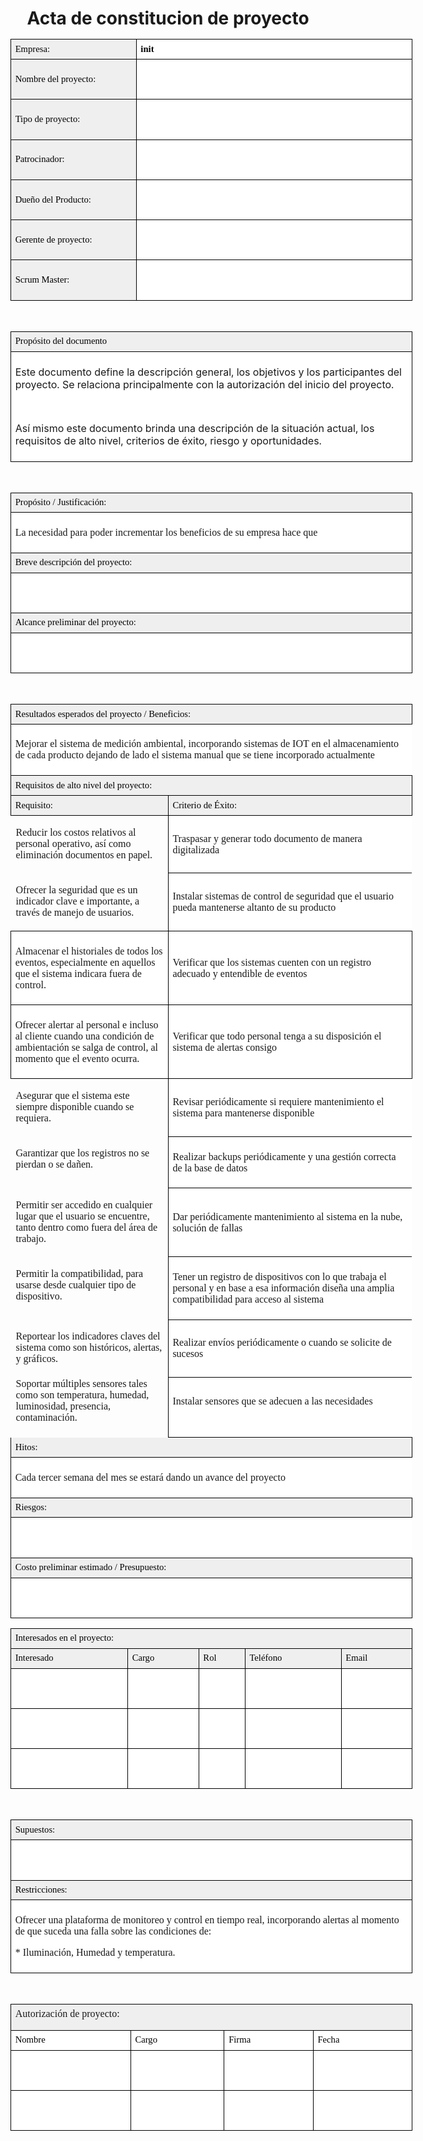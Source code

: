 # <center>Acta de constitucion de proyecto</center>


<table border="0" cellspacing="0" cellpadding="0" width="100%" class="Tabla1"><colgroup><col width="222"/><col width="521"/></colgroup><tr><td style="text-align:left;width:5.075cm; " class="Tabla1_A1"><p class="P7">Empresa:</p></td><td style="text-align:left;width:11.926cm; " class="Tabla1_B1"><p class="P5">init</p></td></tr><tr><td style="text-align:left;width:5.075cm; " class="Tabla1_A2"><p class="P7">Nombre del proyecto:</p></td><td style="text-align:left;width:11.926cm; " class="Tabla1_B2"><p class="P2"> </p></td></tr><tr><td style="text-align:left;width:5.075cm; " class="Tabla1_A2"><p class="P7">Tipo de proyecto:</p></td><td style="text-align:left;width:11.926cm; " class="Tabla1_B2"><p class="P2"> </p></td></tr><tr><td style="text-align:left;width:5.075cm; " class="Tabla1_A2"><p class="P7">Patrocinador:</p></td><td style="text-align:left;width:11.926cm; " class="Tabla1_B2"><p class="P2"> </p></td></tr><tr><td style="text-align:left;width:5.075cm; " class="Tabla1_A2"><p class="P7">Dueño del Producto:</p></td><td style="text-align:left;width:11.926cm; " class="Tabla1_B2"><p class="P2"> </p></td></tr><tr><td style="text-align:left;width:5.075cm; " class="Tabla1_A2"><p class="P7">Gerente de proyecto:</p></td><td style="text-align:left;width:11.926cm; " class="Tabla1_B2"><p class="P2"> </p></td></tr><tr><td style="text-align:left;width:5.075cm; " class="Tabla1_A2"><p class="P7">Scrum Master:</p></td><td style="text-align:left;width:11.926cm; " class="Tabla1_B2"><p class="P2"> </p></td></tr></table><p class="P10"><br/></p><table border="0" cellspacing="0" cellpadding="0" width="100%" class="Tabla2"><colgroup><col width="743"/></colgroup><tr><td style="text-align:left;width:17cm; " class="Tabla2_A1"><p class="P7">Propósito del documento</p></td></tr><tr><td style="text-align:left;width:17cm; " class="Tabla2_A2"><p class="P9">Este documento define la descripción general, los objetivos y los participantes del proyecto. Se relaciona principalmente con la autorización del inicio del proyecto.</p><p class="P6"> </p><p class="P9">Así mismo este documento brinda una descripción de la situación actual, los requisitos de alto nivel, criterios de éxito, riesgo y oportunidades.</p></td></tr></table><p class="P10"> </p><table border="0" cellspacing="0" cellpadding="0" width="100%" class="Tabla3"><colgroup><col width="743"/></colgroup><tr><td style="text-align:left;width:17cm; " class="Tabla3_A1"><p class="P7">Propósito / Justificación:</p></td></tr><tr><td style="text-align:left;width:17cm; " class="Tabla3_A2"><p class="P2">La necesidad para poder incrementar los beneficios de su empresa hace que </p></td></tr><tr><td style="text-align:left;width:17cm; " class="Tabla3_A3"><p class="P7">Breve descripción del proyecto:</p></td></tr><tr><td style="text-align:left;width:17cm; " class="Tabla3_A2"><p class="P2"> </p></td></tr><tr><td style="text-align:left;width:17cm; " class="Tabla3_A3"><p class="P7">Alcance preliminar del proyecto:</p></td></tr><tr><td style="text-align:left;width:17cm; " class="Tabla3_A2"><p class="P2"> </p></td></tr></table><p class="P10"> </p><table border="0" cellspacing="0" cellpadding="0" width="100%" class="Tabla4"><colgroup><col width="285"/><col width="458"/></colgroup><tr><td colspan="2" style="text-align:left;width:6.525cm; " class="Tabla4_A1"><p class="P7">Resultados esperados del proyecto / Beneficios:</p></td></tr><tr><td colspan="2" style="text-align:left;width:6.525cm; " class="Tabla4_A2"><p class="P2">Mejorar el sistema de <span class="T2">medición</span> ambiental, incorporando sistemas de IOT en el almacenamiento de cada producto dejando de lado el sistema manual que se tiene incorporado actualmente</p></td></tr><tr><td colspan="2" style="text-align:left;width:6.525cm; " class="Tabla4_A3"><p class="P7">Requisitos de alto nivel del proyecto:</p></td></tr><tr><td style="text-align:left;width:6.525cm; " class="Tabla4_A4"><p class="P7">Requisito:</p></td><td style="text-align:left;width:10.476cm; " class="Tabla4_A3"><p class="P7">Criterio de Éxito:</p></td></tr><tr><td style="text-align:left;width:6.525cm; " class="Tabla4_A5"><p class="P2">Reducir los costos relativos al personal operativo, así como eliminación documentos en papel.</p></td><td style="text-align:left;width:10.476cm; " class="Tabla4_A2"><p class="P2">Traspasar y generar todo documento de manera digitalizada</p></td></tr><tr><td style="text-align:left;width:6.525cm; " class="Tabla4_A5"><p class="P2">Ofrecer la seguridad que es un indicador clave e importante, a través de manejo de usuarios.</p></td><td style="text-align:left;width:10.476cm; " class="Tabla4_A2"><p class="P2">Instalar sistemas de control de seguridad que el usuario pueda mantenerse altanto de su producto</p></td></tr><tr><td style="text-align:left;width:6.525cm; " class="Tabla4_A7"><p class="P2">Almacenar el historiales de todos los eventos, especialmente en aquellos que el sistema indicara fuera de control.</p></td><td style="text-align:left;width:10.476cm; " class="Tabla4_B7"><p class="P2">Verificar que los sistemas cuenten con un registro adecuado y entendible de eventos</p></td></tr><tr><td style="text-align:left;width:6.525cm; " class="Tabla4_A7"><p class="P2">Ofrecer alertar al personal e incluso al cliente cuando una condición de ambientación se salga de control, al momento que el evento ocurra.</p></td><td style="text-align:left;width:10.476cm; " class="Tabla4_B7"><p class="P2">Verificar que todo personal tenga a su <span class="T2">disposición</span> el sistema de alertas consigo </p></td></tr><tr><td style="text-align:left;width:6.525cm; " class="Tabla4_A5"><p class="P2">Asegurar que el sistema este siempre disponible cuando se requiera.</p></td><td style="text-align:left;width:10.476cm; " class="Tabla4_A2"><p class="P2">Revisar <span class="T2">periódicamente</span> si requiere mantenimiento el sistema para mantenerse disponible</p></td></tr><tr><td style="text-align:left;width:6.525cm; " class="Tabla4_A5"><p class="P2">Garantizar que los registros no se pierdan o se dañen.</p></td><td style="text-align:left;width:10.476cm; " class="Tabla4_A2"><p class="P2">Realizar backups <span class="T2">periódicamente</span> y una <span class="T2">gestión</span> correcta de la base de datos</p></td></tr><tr><td style="text-align:left;width:6.525cm; " class="Tabla4_A5"><p class="P2">Permitir ser accedido en cualquier lugar que el usuario se encuentre, tanto dentro como fuera del <span class="T2">área</span> de trabajo.</p></td><td style="text-align:left;width:10.476cm; " class="Tabla4_A2"><p class="P2">Dar <span class="T2">periódicamente</span> mantenimiento al sistema en la nube, <span class="T2">solución</span> de fallas</p></td></tr><tr><td style="text-align:left;width:6.525cm; " class="Tabla4_A5"><p class="P2">Permitir la compatibilidad, para usarse desde cualquier tipo de dispositivo.</p></td><td style="text-align:left;width:10.476cm; " class="Tabla4_A2"><p class="P2">Tener un registro de <span class="T2">dispositivos</span> con lo que trabaja el personal y en base a esa <span class="T2">información</span> diseña una <span class="T2">amplia</span> compatibilidad para acceso al sistema</p></td></tr><tr><td style="text-align:left;width:6.525cm; " class="Tabla4_A5"><p class="P2">Reportear los indicadores claves del sistema como son históricos, alertas, y gráficos.</p></td><td style="text-align:left;width:10.476cm; " class="Tabla4_A2"><p class="P2">Realizar <span class="T2">envíos</span> <span class="T2">periódicamente</span> o cuando se solicite de sucesos </p></td></tr><tr><td style="text-align:left;width:6.525cm; " class="Tabla4_A5"><p class="P4">Soportar múltiples sensores tales como son temperatura, humedad, luminosidad, presencia, contaminación.</p></td><td style="text-align:left;width:10.476cm; " class="Tabla4_A2"><p class="P4">Instalar sensores <span class="T3">que se adecuen a las necesidades</span></p></td></tr><tr><td colspan="2" style="text-align:left;width:6.525cm; " class="Tabla4_A3"><p class="P7">Hitos:</p></td></tr><tr><td colspan="2" style="text-align:left;width:6.525cm; " class="Tabla4_A2"><p class="P2">Cada tercer semana del mes se <span class="T2">estará</span> dando un avance del proyecto</p></td></tr><tr><td colspan="2" style="text-align:left;width:6.525cm; " class="Tabla4_A3"><p class="P7">Riesgos:</p></td></tr><tr><td colspan="2" style="text-align:left;width:6.525cm; " class="Tabla4_A2"><p class="P3"> </p></td></tr><tr><td colspan="2" style="text-align:left;width:6.525cm; " class="Tabla4_A3"><p class="P7">Costo preliminar estimado / Presupuesto:</p></td></tr><tr><td colspan="2" style="text-align:left;width:6.525cm; " class="Tabla4_B7"><p class="P2"> </p></td></tr></table><p class="P10"/><table border="0" cellspacing="0" cellpadding="0" width="100%" class="Tabla5"><colgroup><col width="219"/><col width="132"/><col width="82"/><col width="179"/><col width="131"/></colgroup><tr><td colspan="5" style="text-align:left;width:5.013cm; " class="Tabla5_A1"><p class="P7">Interesados en el proyecto:</p></td></tr><tr><td style="text-align:left;width:5.013cm; " class="Tabla5_A2"><p class="P7">Interesado</p></td><td style="text-align:left;width:3.023cm; " class="Tabla5_A2"><p class="P7">Cargo</p></td><td style="text-align:left;width:1.875cm; " class="Tabla5_A2"><p class="P7">Rol</p></td><td style="text-align:left;width:4.09cm; " class="Tabla5_A2"><p class="P7">Teléfono</p></td><td style="text-align:left;width:2.999cm; " class="Tabla5_E2"><p class="P7">Email</p></td></tr><tr><td style="text-align:left;width:5.013cm; " class="Tabla5_A3"><p class="P2"> </p></td><td style="text-align:left;width:3.023cm; " class="Tabla5_A3"><p class="P2"> </p></td><td style="text-align:left;width:1.875cm; " class="Tabla5_A3"><p class="P2"> </p></td><td style="text-align:left;width:4.09cm; " class="Tabla5_A3"><p class="P2"> </p></td><td style="text-align:left;width:2.999cm; " class="Tabla5_E3"><p class="P2"> </p></td></tr><tr><td style="text-align:left;width:5.013cm; " class="Tabla5_A3"><p class="P2"> </p></td><td style="text-align:left;width:3.023cm; " class="Tabla5_A3"><p class="P2"> </p></td><td style="text-align:left;width:1.875cm; " class="Tabla5_A3"><p class="P2"> </p></td><td style="text-align:left;width:4.09cm; " class="Tabla5_A3"><p class="P2"> </p></td><td style="text-align:left;width:2.999cm; " class="Tabla5_E3"><p class="P2"> </p></td></tr><tr><td style="text-align:left;width:5.013cm; " class="Tabla5_A3"><p class="P2"> </p></td><td style="text-align:left;width:3.023cm; " class="Tabla5_A3"><p class="P2"> </p></td><td style="text-align:left;width:1.875cm; " class="Tabla5_A3"><p class="P2"> </p></td><td style="text-align:left;width:4.09cm; " class="Tabla5_A3"><p class="P2"> </p></td><td style="text-align:left;width:2.999cm; " class="Tabla5_E3"><p class="P2"> </p></td></tr></table><p class="P10"><br/></p><table border="0" cellspacing="0" cellpadding="0" width="100%" class="Tabla6"><colgroup><col width="743"/></colgroup><tr><td style="text-align:left;width:17cm; " class="Tabla6_A1"><p class="P7">Supuestos:</p></td></tr><tr><td style="text-align:left;width:17cm; " class="Tabla6_A2"><p class="P2"> </p></td></tr><tr><td style="text-align:left;width:17cm; " class="Tabla6_A3"><p class="P7">Restricciones:</p></td></tr><tr><td style="text-align:left;width:17cm; " class="Tabla6_A2"><p class="P2">Ofrecer una plataforma de <span class="T3">monitoreo</span> y control en tiempo real, incorporando alertas al momento de que suceda una falla sobre las condiciones de:</p><p class="P2">* <span class="T3">Iluminación</span>, Humedad y temperatura.</p></td></tr></table><p class="P10"><br/></p><table border="0" cellspacing="0" cellpadding="0" width="100%" class="Tabla7"><colgroup><col width="222"/><col width="173"/><col width="164"/><col width="183"/></colgroup><tr><td colspan="4" style="text-align:left;width:5.082cm; " class="Tabla7_A1"><p class="P8">Autorización de proyecto:</p></td></tr><tr><td style="text-align:left;width:5.082cm; " class="Tabla7_A2"><p class="P7">Nombre</p></td><td style="text-align:left;width:3.967cm; " class="Tabla7_A2"><p class="P7">Cargo</p></td><td style="text-align:left;width:3.759cm; " class="Tabla7_A2"><p class="P7">Firma</p></td><td style="text-align:left;width:4.193cm; " class="Tabla7_D2"><p class="P7">Fecha</p></td></tr><tr><td style="text-align:left;width:5.082cm; " class="Tabla7_A2"><p class="P2"> </p></td><td style="text-align:left;width:3.967cm; " class="Tabla7_A2"><p class="P2"> </p></td><td style="text-align:left;width:3.759cm; " class="Tabla7_A2"><p class="P2"> </p></td><td style="text-align:left;width:4.193cm; " class="Tabla7_D2"><p class="P2"> </p></td></tr><tr><td style="text-align:left;width:5.082cm; " class="Tabla7_A2"><p class="P2"> </p></td><td style="text-align:left;width:3.967cm; " class="Tabla7_A2"><p class="P2"> </p></td><td style="text-align:left;width:3.759cm; " class="Tabla7_A2"><p class="P2"> </p></td><td style="text-align:left;width:4.193cm; " class="Tabla7_D2"><p class="P2"> </p></td></tr></table>







<style>
 
    table { border-collapse:collapse; border-spacing:0; empty-cells:show }
    td, th { vertical-align:top; font-size:12pt;}
    h1, h2, h3, h4, h5, h6 { clear:both;}
    ol, ul { margin:0; padding:0;}
    li { list-style: none; margin:0; padding:0;}
    /* "li span.odfLiEnd" - IE 7 issue*/
    li span. { clear: both; line-height:0; width:0; height:0; margin:0; padding:0; }
    span.footnodeNumber { padding-right:1em; }
    span.annotation_style_by_filter { font-size:95%; font-family:Arial; background-color:#fff000;  margin:0; border:0; padding:0;  }
    span.heading_numbering { margin-right: 0.8rem; }* { margin:0;}
    .P1 { font-size:12pt; font-family:Droid Sans; writing-mode:horizontal-tb; direction:ltr;}
    .P2 { font-size:12pt; font-family:Droid Sans; writing-mode:horizontal-tb; direction:ltr;}
    .P3 { font-size:12pt; font-family:Droid Sans; writing-mode:horizontal-tb; direction:ltr;}
    .P4 { font-size:12pt; font-family:Droid Sans; writing-mode:horizontal-tb; direction:ltr;margin-top:0cm; margin-bottom:0.499cm; }
    .P5 { font-size:11pt; font-family:Droid Sans; writing-mode:horizontal-tb; direction:ltr; margin-top:0cm; margin-bottom:0cm; line-height:120%; color:#000000; font-style:normal; text-decoration:none ! important; font-weight:bold; background-color:transparent; }
    .P6 { font-size:11pt; font-family:Droid Sans; writing-mode:horizontal-tb; direction:ltr; margin-top:0cm; margin-bottom:0cm; line-height:120%; color:#000000; font-style:normal; text-decoration:none ! important; font-weight:bold; background-color:transparent; }
    .P7 { font-size:11pt; font-family:Droid Sans; writing-mode:horizontal-tb; direction:ltr; margin-top:0cm; margin-bottom:0cm; line-height:120%; color:#000000; font-style:normal; text-decoration:none ! important; font-weight:normal; background-color:transparent; }
    .P8 { font-size:12pt; line-height:115%; margin-bottom:0.247cm; margin-top:0cm; font-family:Droid Sans; writing-mode:horizontal-tb; direction:ltr;}
    .Tabla1 { width:17cm; margin-left:0px; margin-right:auto;}
    .Tabla2 { width:17cm; margin-left:0px; margin-right:auto;}
    .Tabla3 { width:17cm; margin-left:0px; margin-right:auto;}
    .Tabla4 { width:17cm; margin-left:0px; margin-right:auto;}
    .Tabla5 { width:17cm; margin-left:0px; margin-right:auto;}
    .Tabla6 { width:17cm; margin-left:0px; margin-right:auto;}
    .Tabla7 { width:17cm; margin-left:0px; margin-right:auto;}
    .Tabla1_A1 { vertical-align:middle; background-color:#efefef; padding:0.176cm; border-left-width:thin; border-left-style:solid; border-left-color:#000000; border-right-style:none; border-top-width:thin; border-top-style:solid; border-top-color:#000000; border-bottom-width:thin; border-bottom-style:solid; border-bottom-color:#000000; }
    .Tabla1_A2 { vertical-align:middle; background-color:#efefef; padding:0.176cm; border-left-width:thin; border-left-style:solid; border-left-color:#000000; border-right-style:none; border-top-style:none; border-bottom-width:thin; border-bottom-style:solid; border-bottom-color:#000000; }
    .Tabla1_B1 { vertical-align:middle; background-color:#ffffff; padding:0.176cm; border-width:thin; border-style:solid; border-color:#000000; }
    .Tabla1_B2 { vertical-align:middle; background-color:#ffffff; padding:0.176cm; border-left-width:thin; border-left-style:solid; border-left-color:#000000; border-right-width:thin; border-right-style:solid; border-right-color:#000000; border-top-style:none; border-bottom-width:thin; border-bottom-style:solid; border-bottom-color:#000000; }
    .Tabla2_A1 { vertical-align:middle; background-color:#efefef; padding:0.176cm; border-width:thin; border-style:solid; border-color:#000000; }
    .Tabla2_A2 { vertical-align:middle; background-color:#ffffff; padding:0.176cm; border-left-width:thin; border-left-style:solid; border-left-color:#000000; border-right-width:thin; border-right-style:solid; border-right-color:#000000; border-top-style:none; border-bottom-width:thin; border-bottom-style:solid; border-bottom-color:#000000; }
    .Tabla3_A1 { vertical-align:middle; background-color:#efefef; padding:0.176cm; border-width:thin; border-style:solid; border-color:#000000; }
    .Tabla3_A2 { vertical-align:middle; background-color:#ffffff; padding:0.176cm; border-left-width:thin; border-left-style:solid; border-left-color:#000000; border-right-width:thin; border-right-style:solid; border-right-color:#000000; border-top-style:none; border-bottom-width:thin; border-bottom-style:solid; border-bottom-color:#000000; }
    .Tabla3_A3 { vertical-align:middle; background-color:#efefef; padding:0.176cm; border-left-width:thin; border-left-style:solid; border-left-color:#000000; border-right-width:thin; border-right-style:solid; border-right-color:#000000; border-top-style:none; border-bottom-width:thin; border-bottom-style:solid; border-bottom-color:#000000; }
    .Tabla4_A1 { vertical-align:middle; background-color:#efefef; padding:0.176cm; border-width:thin; border-style:solid; border-color:#000000; }
    .Tabla4_A2 { vertical-align:middle; background-color:#ffffff; padding:0.176cm; border-left-width:thin; border-left-style:solid; border-left-color:#000000; border-right-style:none; border-top-style:none; border-bottom-width:thin; border-bottom-style:solid; border-bottom-color:#000000; }
    .Tabla4_A3 { vertical-align:middle; background-color:#efefef; padding:0.176cm; border-left-width:thin; border-left-style:solid; border-left-color:#000000; border-right-width:thin; border-right-style:solid; border-right-color:#000000; border-top-style:none; border-bottom-width:thin; border-bottom-style:solid; border-bottom-color:#000000; }
    .Tabla4_A4 { vertical-align:middle; background-color:#efefef; padding:0.176cm; border-left-width:thin; border-left-style:solid; border-left-color:#000000; border-right-style:none; border-top-style:none; border-bottom-width:thin; border-bottom-style:solid; border-bottom-color:#000000; }
    .Tabla4_A7 { vertical-align:middle; background-color:#ffffff; padding:0.176cm; border-left-width:thin; border-left-style:solid; border-left-color:#000000; border-right-style:none; border-top-width:thin; border-top-style:solid; border-top-color:#000000; border-bottom-width:thin; border-bottom-style:solid; border-bottom-color:#000000; }
    .Tabla4_B2 { vertical-align:middle; background-color:#ffffff; padding:0.176cm; border-left-width:thin; border-left-style:solid; border-left-color:#000000; border-right-width:thin; border-right-style:solid; border-right-color:#000000; border-top-style:none; border-bottom-width:thin; border-bottom-style:solid; border-bottom-color:#000000; }
    .Tabla4_B7 { vertical-align:middle; background-color:#ffffff; padding:0.176cm; border-width:thin; border-style:solid; border-color:#000000; }
    .Tabla5_A1 { vertical-align:middle; background-color:#efefef; padding:0.176cm; border-width:thin; border-style:solid; border-color:#000000; }
    .Tabla5_A2 { vertical-align:middle; background-color:#efefef; padding:0.176cm; border-left-width:thin; border-left-style:solid; border-left-color:#000000; border-right-style:none; border-top-style:none; border-bottom-width:thin; border-bottom-style:solid; border-bottom-color:#000000; }
    .Tabla5_A3 { vertical-align:middle; background-color:#ffffff; padding:0.176cm; border-left-width:thin; border-left-style:solid; border-left-color:#000000; border-right-style:none; border-top-style:none; border-bottom-width:thin; border-bottom-style:solid; border-bottom-color:#000000; }
    .Tabla5_E2 { vertical-align:middle; background-color:#efefef; padding:0.176cm; border-left-width:thin; border-left-style:solid; border-left-color:#000000; border-right-width:thin; border-right-style:solid; border-right-color:#000000; border-top-style:none; border-bottom-width:thin; border-bottom-style:solid; border-bottom-color:#000000; }
    .Tabla5_E3 { vertical-align:middle; background-color:#ffffff; padding:0.176cm; border-left-width:thin; border-left-style:solid; border-left-color:#000000; border-right-width:thin; border-right-style:solid; border-right-color:#000000; border-top-style:none; border-bottom-width:thin; border-bottom-style:solid; border-bottom-color:#000000; }
    .Tabla6_A1 { vertical-align:middle; background-color:#efefef; padding:0.176cm; border-width:thin; border-style:solid; border-color:#000000; }
    .Tabla6_A2 { vertical-align:middle; background-color:#ffffff; padding:0.176cm; border-left-width:thin; border-left-style:solid; border-left-color:#000000; border-right-width:thin; border-right-style:solid; border-right-color:#000000; border-top-style:none; border-bottom-width:thin; border-bottom-style:solid; border-bottom-color:#000000; }
    .Tabla6_A3 { vertical-align:middle; background-color:#efefef; padding:0.176cm; border-left-width:thin; border-left-style:solid; border-left-color:#000000; border-right-width:thin; border-right-style:solid; border-right-color:#000000; border-top-style:none; border-bottom-width:thin; border-bottom-style:solid; border-bottom-color:#000000; }
    .Tabla7_A1 { vertical-align:middle; background-color:#efefef; padding:0.176cm; border-width:thin; border-style:solid; border-color:#000000; }
    .Tabla7_A2 { vertical-align:middle; background-color:#ffffff; padding:0.176cm; border-left-width:thin; border-left-style:solid; border-left-color:#000000; border-right-style:none; border-top-style:none; border-bottom-width:thin; border-bottom-style:solid; border-bottom-color:#000000; }
    .Tabla7_D2 { vertical-align:middle; background-color:#ffffff; padding:0.176cm; border-left-width:thin; border-left-style:solid; border-left-color:#000000; border-right-width:thin; border-right-style:solid; border-right-color:#000000; border-top-style:none; border-bottom-width:thin; border-bottom-style:solid; border-bottom-color:#000000; }
    .Tabla1_A { width:5.075cm; }
    .Tabla1_B { width:11.926cm; }
    .Tabla2_A { width:17cm; }
    .Tabla3_A { width:17cm; }
    .Tabla4_A { width:6.525cm; }
    .Tabla4_B { width:10.476cm; }
    .Tabla5_A { width:5.013cm; }
    .Tabla5_B { width:3.023cm; }
    .Tabla5_C { width:1.875cm; }
    .Tabla5_D { width:4.09cm; }
    .Tabla5_E { width:2.999cm; }
    .Tabla6_A { width:17cm; }
    .Tabla7_A { width:5.082cm; }
    .Tabla7_B { width:3.967cm; }
    .Tabla7_C { width:3.759cm; }
    .Tabla7_D { width:4.193cm; }
     { }
    </style>